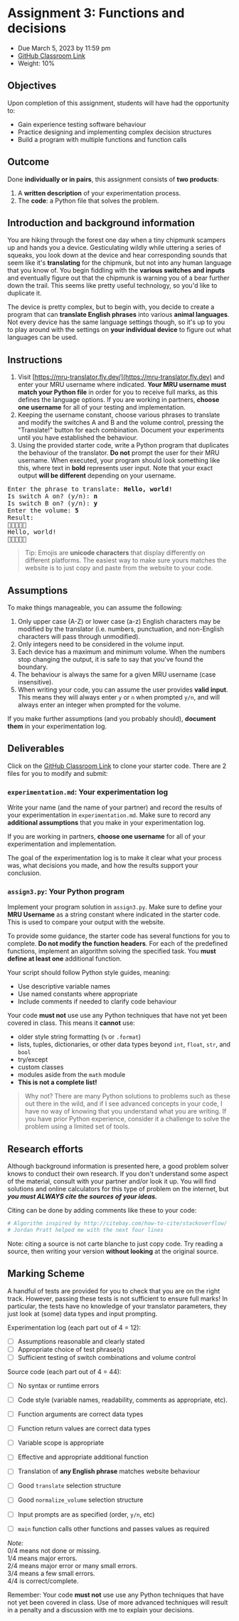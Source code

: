 # Assignment 3: Functions and decisions
- Due March 5, 2023 by 11:59 pm
- [GitHub Classroom Link](https://classroom.github.com/a/qyDkb1T3)
- Weight: 10%

## Objectives
Upon completion of this assignment, students will have had the opportunity to:
- Gain experience testing software behaviour
- Practice designing and implementing complex decision structures
- Build a program with  multiple functions and function calls

## Outcome
Done **individually or in pairs**, this assignment consists of **two products**:

1. A **written description** of your experimentation process.
2. The **code**: a Python file that solves the problem.

## Introduction and background information
You are hiking through the forest one day when a tiny chipmunk scampers up and hands you a device. Gesticulating wildly while uttering a series of squeaks, you look down at the device and hear corresponding sounds that seem like it's **translating** for the chipmunk, but not into any human language that you know of. You begin fiddling with the **various switches and inputs** and eventually figure out that the chipmunk is warning you of a bear further down the trail. This seems like pretty useful technology, so you'd like to duplicate it.

The device is pretty complex, but to begin with, you decide to create a program that can **translate English phrases** into various **animal languages**. Not every device has the same language settings though, so it's up to you to play around with the settings on **your individual device** to figure out what languages can be used.

## Instructions
1. Visit [https://mru-translator.fly.dev/](https://mru-translator.fly.dev) and enter your MRU username where indicated. **Your MRU username must match your Python file** in order for you to receive full marks, as this defines the language options. If you are working in partners, **choose one username** for all of your testing and implementation.
2. Keeping the username constant, choose various phrases to translate and modify the switches A and B and the volume control, pressing the "Translate!" button for each combination. Document your experiments until you have established the behaviour. 
3. Using the provided starter code, write a Python program that duplicates the behaviour of the translator. **Do not** prompt the user for their MRU username. When executed, your program should look something like this, where text in **bold** represents user input. Note that your exact output **will be different** depending on your username.

<pre>
Enter the phrase to translate: <b>Hello, world!</b>
Is switch A on? (y/n): <b>n</b>
Is switch B on? (y/n): <b>y</b>
Enter the volume: <b>5</b>
Result:
🦫🦫🦫🦫🦫
Hello, world!
🦫🦫🦫🦫🦫
</pre>

> Tip: Emojis are **unicode characters** that display differently on different platforms. The easiest way to make sure yours matches the website is to just copy and paste from the website to your code.

## Assumptions
To make things manageable, you can assume the following:
1. Only upper case (A-Z) or lower case (a-z) English characters may be modified by the translator (i.e. numbers, punctuation, and non-English characters will pass through unmodified).
2. Only integers need to be considered in the volume input.
3. Each device has a maximum and minimum volume. When the numbers stop changing the output, it is safe to say that you've found the boundary.
4. The behaviour is always the same for a given MRU username (case insensitive).
5. When writing your code, you can assume the user provides **valid input**. This means they will always enter `y` or `n` when prompted `y/n`, and will always enter an integer when prompted for the volume.

If you make further assumptions (and you probably should), **document them** in your experimentation log.

## Deliverables
Click on the [GitHub Classroom Link](https://classroom.github.com/a/qyDkb1T3) to clone your starter code. There are 2 files for you to modify and submit:

### `experimentation.md`: Your experimentation log
Write your name (and the name of your partner) and record the results of your experimentation in `experimentation.md`. Make sure to record any **additional assumptions** that you make in your experimentation log.

If you are working in partners, **choose one username** for all of your experimentation and implementation.

The goal of the experimentation log is to make it clear what your process was, what decisions you made, and how the results support your conclusion.

### `assign3.py`: Your Python program
Implement your program solution in `assign3.py`. Make sure to define your **MRU Username** as a string constant where indicated in the starter code. This is used to compare your output with the website.

To provide some guidance, the starter code has several functions for you to complete. **Do not modify the function headers**. For each of the predefined functions, implement an algorithm solving the specified task. You **must define at least one** additional function.

Your script should follow Python style guides, meaning:
- Use descriptive variable names
- Use named constants where appropriate
- Include comments if needed to clarify code behaviour

Your code **must not** use use any Python techniques that have not yet been covered in class. This means it **cannot** use:
- older style string formatting (`%` or `.format`)
- lists, tuples, dictionaries, or other data types beyond `int`, `float`, `str`, and `bool`
- try/except
- custom classes
- modules aside from the `math` module
- **This is not a complete list!**

> Why not? There are many Python solutions to problems such as these out there in the wild, and if I see advanced concepts in your code, I have no way of knowing that you understand what you are writing. If you have prior Python experience, consider it a challenge to solve the problem using a limited set of tools.

## Research efforts
Although background information is presented here, a good problem solver knows to conduct their own research. If you don't understand some aspect of the material, consult with your partner and/or look it up. You will find solutions and online calculators for this type of problem on the internet, but ***you must ALWAYS cite the sources of your ideas.*** 

Citing can be done by adding comments like these to your code:

```python
# Algorithm inspired by http://citebay.com/how-to-cite/stackoverflow/
# Jordan Pratt helped me with the next four lines
```

Note: citing a source is not carte blanche to just copy code. Try reading a source, then writing your version **without looking** at the original source.

## Marking Scheme
A handful of tests are provided for you to check that you are on the right track. However, passing these tests is not sufficient to ensure full marks! In particular, the tests have no knowledge of your translator parameters, they just look at (some) data types and input prompting.

Experimentation log (each part out of 4 = 12):
- [ ] Assumptions reasonable and clearly stated
- [ ] Appropriate choice of test phrase(s)
- [ ] Sufficient testing of switch combinations and volume control

Source code (each part out of 4 = 44):
- [ ] No syntax or runtime errors
- [ ] Code style (variable names, readability, comments as appropriate, etc).
- [ ] Function arguments are correct data types
- [ ] Function return values are correct data types
- [ ] Variable scope is appropriate
- [ ] Effective and appropriate additional function
- [ ] Translation of **any English phrase** matches website behaviour
- [ ] Good `translate` selection structure
- [ ] Good `normalize_volume` selection structure
- [ ] Input prompts are as specified (order, `y/n`, etc)
- [ ] `main` function calls other functions and passes values as required


*Note:*  
0/4 means not done or missing.   
1/4 means major errors.  
2/4 means major error or many small errors.   
3/4 means a few small errors.    
4/4 is correct/complete.

Remember: Your code **must not** use use any Python techniques that have not yet been covered in class. Use of more advanced techniques will result in a penalty and a discussion with me to explain your decisions.